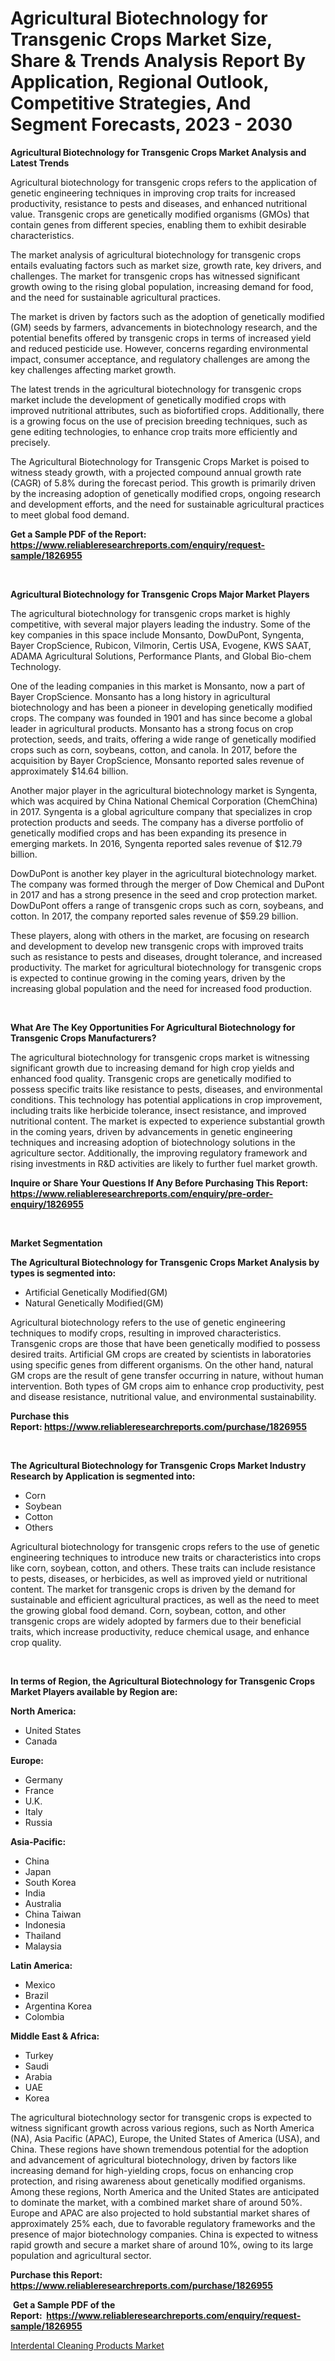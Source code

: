 <p><h1>Agricultural Biotechnology for Transgenic Crops Market Size, Share & Trends Analysis Report By Application, Regional Outlook, Competitive Strategies, And Segment Forecasts, 2023 - 2030</h1></p><p><strong>Agricultural Biotechnology for Transgenic Crops Market Analysis and Latest Trends</strong></p>
<p><p>Agricultural biotechnology for transgenic crops refers to the application of genetic engineering techniques in improving crop traits for increased productivity, resistance to pests and diseases, and enhanced nutritional value. Transgenic crops are genetically modified organisms (GMOs) that contain genes from different species, enabling them to exhibit desirable characteristics.</p><p>The market analysis of agricultural biotechnology for transgenic crops entails evaluating factors such as market size, growth rate, key drivers, and challenges. The market for transgenic crops has witnessed significant growth owing to the rising global population, increasing demand for food, and the need for sustainable agricultural practices.</p><p>The market is driven by factors such as the adoption of genetically modified (GM) seeds by farmers, advancements in biotechnology research, and the potential benefits offered by transgenic crops in terms of increased yield and reduced pesticide use. However, concerns regarding environmental impact, consumer acceptance, and regulatory challenges are among the key challenges affecting market growth.</p><p>The latest trends in the agricultural biotechnology for transgenic crops market include the development of genetically modified crops with improved nutritional attributes, such as biofortified crops. Additionally, there is a growing focus on the use of precision breeding techniques, such as gene editing technologies, to enhance crop traits more efficiently and precisely.</p><p>The Agricultural Biotechnology for Transgenic Crops Market is poised to witness steady growth, with a projected compound annual growth rate (CAGR) of 5.8% during the forecast period. This growth is primarily driven by the increasing adoption of genetically modified crops, ongoing research and development efforts, and the need for sustainable agricultural practices to meet global food demand.</p></p>
<p><strong>Get a Sample PDF of the Report:&nbsp; <a href="https://www.reliableresearchreports.com/enquiry/request-sample/1826955">https://www.reliableresearchreports.com/enquiry/request-sample/1826955</a></strong></p>
<p>&nbsp;</p>
<p><strong>Agricultural Biotechnology for Transgenic Crops Major Market Players</strong></p>
<p><p>The agricultural biotechnology for transgenic crops market is highly competitive, with several major players leading the industry. Some of the key companies in this space include Monsanto, DowDuPont, Syngenta, Bayer CropScience, Rubicon, Vilmorin, Certis USA, Evogene, KWS SAAT, ADAMA Agricultural Solutions, Performance Plants, and Global Bio-chem Technology.</p><p>One of the leading companies in this market is Monsanto, now a part of Bayer CropScience. Monsanto has a long history in agricultural biotechnology and has been a pioneer in developing genetically modified crops. The company was founded in 1901 and has since become a global leader in agricultural products. Monsanto has a strong focus on crop protection, seeds, and traits, offering a wide range of genetically modified crops such as corn, soybeans, cotton, and canola. In 2017, before the acquisition by Bayer CropScience, Monsanto reported sales revenue of approximately $14.64 billion.</p><p>Another major player in the agricultural biotechnology market is Syngenta, which was acquired by China National Chemical Corporation (ChemChina) in 2017. Syngenta is a global agriculture company that specializes in crop protection products and seeds. The company has a diverse portfolio of genetically modified crops and has been expanding its presence in emerging markets. In 2016, Syngenta reported sales revenue of $12.79 billion.</p><p>DowDuPont is another key player in the agricultural biotechnology market. The company was formed through the merger of Dow Chemical and DuPont in 2017 and has a strong presence in the seed and crop protection market. DowDuPont offers a range of transgenic crops such as corn, soybeans, and cotton. In 2017, the company reported sales revenue of $59.29 billion.</p><p>These players, along with others in the market, are focusing on research and development to develop new transgenic crops with improved traits such as resistance to pests and diseases, drought tolerance, and increased productivity. The market for agricultural biotechnology for transgenic crops is expected to continue growing in the coming years, driven by the increasing global population and the need for increased food production.</p></p>
<p>&nbsp;</p>
<p><strong>What Are The Key Opportunities For Agricultural Biotechnology for Transgenic Crops Manufacturers?</strong></p>
<p><p>The agricultural biotechnology for transgenic crops market is witnessing significant growth due to increasing demand for high crop yields and enhanced food quality. Transgenic crops are genetically modified to possess specific traits like resistance to pests, diseases, and environmental conditions. This technology has potential applications in crop improvement, including traits like herbicide tolerance, insect resistance, and improved nutritional content. The market is expected to experience substantial growth in the coming years, driven by advancements in genetic engineering techniques and increasing adoption of biotechnology solutions in the agriculture sector. Additionally, the improving regulatory framework and rising investments in R&D activities are likely to further fuel market growth.</p></p>
<p><strong>Inquire or Share Your Questions If Any Before Purchasing This Report: <a href="https://www.reliableresearchreports.com/enquiry/pre-order-enquiry/1826955">https://www.reliableresearchreports.com/enquiry/pre-order-enquiry/1826955</a></strong></p>
<p>&nbsp;</p>
<p><strong>Market Segmentation</strong></p>
<p><strong>The Agricultural Biotechnology for Transgenic Crops Market Analysis by types is segmented into:</strong></p>
<p><ul><li>Artificial Genetically Modified(GM)</li><li>Natural Genetically Modified(GM)</li></ul></p>
<p><p>Agricultural biotechnology refers to the use of genetic engineering techniques to modify crops, resulting in improved characteristics. Transgenic crops are those that have been genetically modified to possess desired traits. Artificial GM crops are created by scientists in laboratories using specific genes from different organisms. On the other hand, natural GM crops are the result of gene transfer occurring in nature, without human intervention. Both types of GM crops aim to enhance crop productivity, pest and disease resistance, nutritional value, and environmental sustainability.</p></p>
<p><strong>Purchase this Report:&nbsp;<a href="https://www.reliableresearchreports.com/purchase/1826955">https://www.reliableresearchreports.com/purchase/1826955</a></strong></p>
<p>&nbsp;</p>
<p><strong>The Agricultural Biotechnology for Transgenic Crops Market Industry Research by Application is segmented into:</strong></p>
<p><ul><li>Corn</li><li>Soybean</li><li>Cotton</li><li>Others</li></ul></p>
<p><p>Agricultural biotechnology for transgenic crops refers to the use of genetic engineering techniques to introduce new traits or characteristics into crops like corn, soybean, cotton, and others. These traits can include resistance to pests, diseases, or herbicides, as well as improved yield or nutritional content. The market for transgenic crops is driven by the demand for sustainable and efficient agricultural practices, as well as the need to meet the growing global food demand. Corn, soybean, cotton, and other transgenic crops are widely adopted by farmers due to their beneficial traits, which increase productivity, reduce chemical usage, and enhance crop quality.</p></p>
<p>&nbsp;</p>
<p><strong>In terms of Region, the Agricultural Biotechnology for Transgenic Crops Market Players available by Region are:</strong></p>
<p>
    <p> <strong> North America: </strong>
        <ul>
            <li>United States</li>
            <li>Canada</li>
        </ul>
        </p> 
    <p> <strong> Europe: </strong>
        <ul>
            <li>Germany</li>
            <li>France</li>
            <li>U.K.</li>
            <li>Italy</li>
            <li>Russia</li>
        </ul>
        </p> 
    <p> <strong> Asia-Pacific: </strong>
        <ul>
            <li>China</li>
            <li>Japan</li>
            <li>South Korea</li>
            <li>India</li>
            <li>Australia</li>
            <li>China Taiwan</li>
            <li>Indonesia</li>
            <li>Thailand</li>
            <li>Malaysia</li>
        </ul>
        </p> 
    <p> <strong> Latin America: </strong>
        <ul>
            <li>Mexico</li>
            <li>Brazil</li>
            <li>Argentina Korea</li>
            <li>Colombia</li>
        </ul>
        </p> 
    <p> <strong> Middle East & Africa: </strong>
        <ul>
            <li>Turkey</li>
            <li>Saudi</li>
            <li>Arabia</li>
            <li>UAE</li>
            <li>Korea</li>
        </ul>
    </p>
    </p>
<p><p>The agricultural biotechnology sector for transgenic crops is expected to witness significant growth across various regions, such as North America (NA), Asia Pacific (APAC), Europe, the United States of America (USA), and China. These regions have shown tremendous potential for the adoption and advancement of agricultural biotechnology, driven by factors like increasing demand for high-yielding crops, focus on enhancing crop protection, and rising awareness about genetically modified organisms. Among these regions, North America and the United States are anticipated to dominate the market, with a combined market share of around 50%. Europe and APAC are also projected to hold substantial market shares of approximately 25% each, due to favorable regulatory frameworks and the presence of major biotechnology companies. China is expected to witness rapid growth and secure a market share of around 10%, owing to its large population and agricultural sector.</p></p>
<p><strong>Purchase this Report: <a href="https://www.reliableresearchreports.com/purchase/1826955">https://www.reliableresearchreports.com/purchase/1826955</a></strong></p>
<p>&nbsp;<strong>Get a Sample PDF of the Report:&nbsp;&nbsp;<a href="https://www.reliableresearchreports.com/enquiry/request-sample/1826955">https://www.reliableresearchreports.com/enquiry/request-sample/1826955</a></strong></p>
<p><strong></strong></p>
<p><p><a href="https://medium.com/@shivay151299/interdental-cleaning-products-market-report-reveals-the-latest-trends-and-growth-opportunities-of-265f78507013">Interdental Cleaning Products Market</a></p></p>